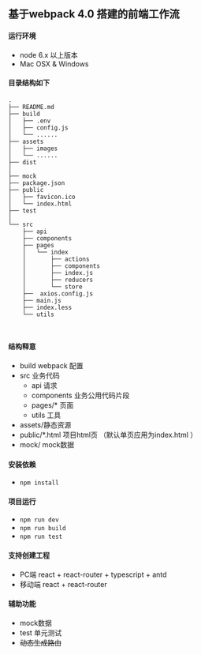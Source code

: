 ## 基于webpack 4.0 搭建的前端工作流

#### 运行环境
- node 6.x 以上版本
- Mac OSX & Windows

#### 目录结构如下

```
.
├── README.md
├── build
│   ├── .env
│   ├── config.js
│   └── ......
├── assets
│   ├── images
│   └── ...... 
├── dist   
│   
├── mock 
├── package.json
├── public
│   ├── favicon.ico
│   └── index.html
├── test
│
└── src
    ├── api
    ├── components  
    ├── pages
    │   └── index
    │       ├── actions
    │       ├── components
    │       ├── index.js
    │       ├── reducers
    │       └── store
    ├──  axios.config.js
    ├── main.js
    ├── index.less
    └── utils
      
       
```


#### 结构释意
- build webpack 配置
- src 业务代码
    - api 请求
    - components 业务公用代码片段
    - pages/* 页面
    - utils 工具
- assets/静态资源
- public/*.html 项目html页 （默认单页应用为index.html ）
- mock/ mock数据

#### 安装依赖
- ```npm install```

#### 项目运行
- ```npm run dev```
- ```npm run build```
- ```npm run test```

#### 支持创建工程
- PC端 react + react-router + typescript + antd
- 移动端 react + react-router

#### 辅助功能
- mock数据
- test 单元测试
- ~~动态生成路由~~


